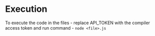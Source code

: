 # Execution
To execute the code in the files - replace API_TOKEN with the compiler access token and run command - `node <file>.js`
